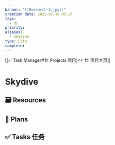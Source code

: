 ```yaml
---
banner: "[[Research-2.jpg]]"
creation date: 2025-07-19 05:17
tags:
  - 🏗️
priority:
aliases:
  - Skydive
type: Life
complete:
---
```

[[✅ Task Manager#🏗️ Projects 项目|<< 🏗️ 项目主页]]
# Skydive

## 🗃️ Resources


## 📒 Plans


## ✅  Tasks 任务





